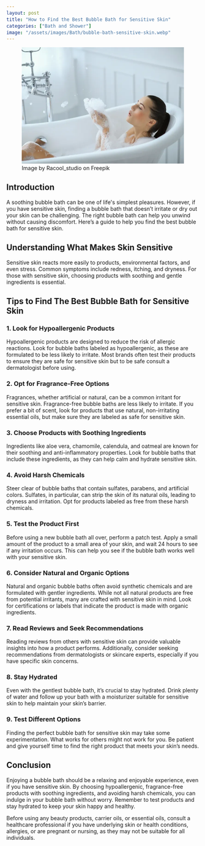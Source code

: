 ```yaml
---
layout: post
title: "How to Find the Best Bubble Bath for Sensitive Skin"
categories: ["Bath and Shower"]
image: "/assets/images/Bath/bubble-bath-sensitive-skin.webp"
---
```


<figure>
  <img src="/assets/images/Bath/bubble-bath-sensitive-skin.webp" alt="Bubble Bath for Sensitive Skin" />
  <figcaption>Image by Racool_studio on Freepik</figcaption>
</figure>

## Introduction

A soothing bubble bath can be one of life's simplest pleasures. However, if you have sensitive skin, finding a bubble bath that doesn’t irritate or dry out your skin can be challenging. The right bubble bath can help you unwind without causing discomfort. Here’s a guide to help you find the best bubble bath for sensitive skin.

## Understanding What Makes Skin Sensitive

Sensitive skin reacts more easily to products, environmental factors, and even stress. Common symptoms include redness, itching, and dryness. For those with sensitive skin, choosing products with soothing and gentle ingredients is essential.

## Tips to Find The Best Bubble Bath for Sensitive Skin

### 1. Look for Hypoallergenic Products
Hypoallergenic products are designed to reduce the risk of allergic reactions. Look for bubble baths labeled as hypoallergenic, as these are formulated to be less likely to irritate. Most brands often test their products to ensure they are safe for sensitive skin but to be safe consult a dermatologist before using.

### 2. Opt for Fragrance-Free Options
Fragrances, whether artificial or natural, can be a common irritant for sensitive skin. Fragrance-free bubble baths are less likely to irritate. If you prefer a bit of scent, look for products that use natural, non-irritating essential oils, but make sure they are labeled as safe for sensitive skin.

### 3. Choose Products with Soothing Ingredients
Ingredients like aloe vera, chamomile, calendula, and oatmeal are known for their soothing and anti-inflammatory properties. Look for bubble baths that include these ingredients, as they can help calm and hydrate sensitive skin.

### 4. Avoid Harsh Chemicals
Steer clear of bubble baths that contain sulfates, parabens, and artificial colors. Sulfates, in particular, can strip the skin of its natural oils, leading to dryness and irritation. Opt for products labeled as free from these harsh chemicals.

### 5. Test the Product First
Before using a new bubble bath all over, perform a patch test. Apply a small amount of the product to a small area of your skin, and wait 24 hours to see if any irritation occurs. This can help you see if the bubble bath works well with your sensitive skin.

### 6. Consider Natural and Organic Options
Natural and organic bubble baths often avoid synthetic chemicals and are formulated with gentler ingredients. While not all natural products are free from potential irritants, many are crafted with sensitive skin in mind. Look for certifications or labels that indicate the product is made with organic ingredients.

### 7. Read Reviews and Seek Recommendations
Reading reviews from others with sensitive skin can provide valuable insights into how a product performs. Additionally, consider seeking recommendations from dermatologists or skincare experts, especially if you have specific skin concerns.

### 8. Stay Hydrated
Even with the gentlest bubble bath, it’s crucial to stay hydrated. Drink plenty of water and follow up your bath with a moisturizer suitable for sensitive skin to help maintain your skin’s barrier.

### 9. Test Different Options
Finding the perfect bubble bath for sensitive skin may take some experimentation. What works for others might not work for you. Be patient and give yourself time to find the right product that meets your skin’s needs.

## Conclusion

Enjoying a bubble bath should be a relaxing and enjoyable experience, even if you have sensitive skin. By choosing hypoallergenic, fragrance-free products with soothing ingredients, and avoiding harsh chemicals, you can indulge in your bubble bath without worry. Remember to test products and stay hydrated to keep your skin happy and healthy.

Before using any beauty products, carrier oils, or essential oils, consult a healthcare professional if you have underlying skin or health conditions, allergies, or are pregnant or nursing, as they may not be suitable for all individuals.
